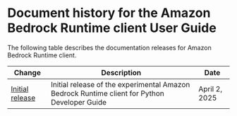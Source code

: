 # Document history for the Amazon Bedrock Runtime client User Guide<a name="doc-history"></a>

The following table describes the documentation releases for Amazon Bedrock Runtime client\.

| Change | Description | Date | 
| --- |--- |--- |
| [Initial release](#doc-history) | Initial release of the experimental Amazon Bedrock Runtime client for Python Developer Guide | April 2, 2025 | 